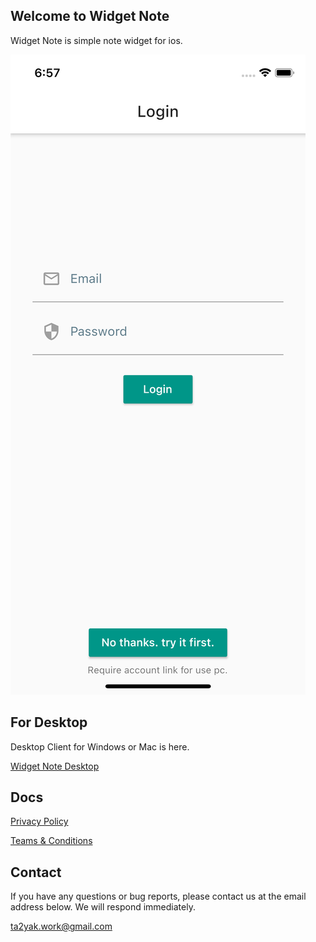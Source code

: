 ## Welcome to Widget Note

Widget Note is simple note widget for ios.

![Widget Note](https://github.com/ta2yak/widget-note/blob/main/docs/images/top-20210820.png?raw=true "Widget Note")



## For Desktop

Desktop Client for Windows or Mac is here.

[Widget Note Desktop](http://google.co.jp)



## Docs

[Privacy Policy](https://ta2yak.github.io/widget-note/policy/en)

[Teams & Conditions](https://ta2yak.github.io/widget-note/terms/en)


## Contact

If you have any questions or bug reports, please contact us at the email address below. We will respond immediately.

ta2yak.work@gmail.com


